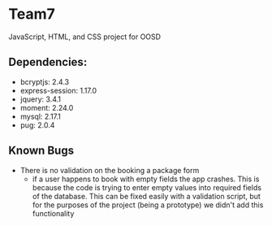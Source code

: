 # Team7
JavaScript, HTML, and CSS project for OOSD


## Dependencies:

- bcryptjs: 2.4.3
- express-session: 1.17.0
- jquery: 3.4.1
- moment: 2.24.0
- mysql: 2.17.1
- pug: 2.0.4

## Known Bugs
- There is no validation on the booking a package form
  - if a user happens to book with empty fields the app crashes. This is because the code is trying to enter empty values into required fields of the database. This can be fixed easily with a validation script, but for the purposes of the project (being a prototype) we didn't add this functionality
